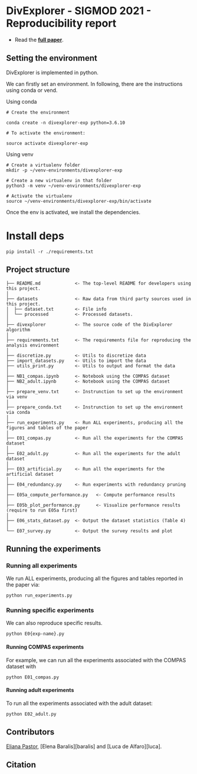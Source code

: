 # DivExplorer - SIGMOD 2021 - Reproducibility report



* Read the **[full paper](https://dl.acm.org/doi/abs/10.1145/3448016.3457284)**.

## Setting the environment

DivExplorer is implemented in python.

We can firstly set an environment. In following, there are the instructions using conda or vend.

Using conda

```shell
# Create the environment

conda create -n divexplorer-exp python=3.6.10

# To activate the environment:

source activate divexplorer-exp
```


Using venv

```shell
# Create a virtualenv folder
mkdir -p ~/venv-environments/divexplorer-exp

# Create a new virtualenv in that folder
python3 -m venv ~/venv-environments/divexplorer-exp

# Activate the virtualenv
source ~/venv-environments/divexplorer-exp/bin/activate
```

Once the env is activated, we install the dependencies.


# Install deps
```shell
pip install -r ./requirements.txt
```

## Project structure

    ├── README.md             <- The top-level README for developers using this project.
    │
    ├── datasets              <- Raw data from third party sources used in this project.
    │  ├── dataset.txt        <- File info
    │  └── processed          <- Processed datasets.
    │
    ├── divexplorer           <- The source code of the DivExplorer algorithm
    │
    ├── requirements.txt      <- The requirements file for reproducing the analysis environment
    │                         
    ├── discretize.py         <- Utils to discretize data
    ├── import_datasets.py    <- Utils to import the data
    ├── utils_print.py        <- Utils to output and format the data
    │
    ├── NB1_compas.ipynb      <- Notebook using the COMPAS dataset
    ├── NB2_adult.ipynb       <- Notebook using the COMPAS dataset
    │
    ├── prepare_venv.txt      <- Instrunction to set up the environment via venv
    │                         
    ├── prepare_conda.txt     <- Instrunction to set up the environment via conda
    │                         
    ├── run_experiments.py    <- Run ALL experiments, producing all the figures and tables of the paper
    │                         
    ├── E01_compas.py         <- Run all the experiments for the COMPAS dataset
    │                         
    ├── E02_adult.py          <- Run all the experiments for the adult dataset
    │                         
    ├── E03_artificial.py     <- Run all the experiments for the artificial dataset
    │                         
    ├── E04_redundancy.py     <- Run experiments with redundancy pruning
    │                         
    ├── E05a_compute_performance.py   <- Compute performance results
    │                         
    ├── E05b_plot_performance.py      <- Visualize performance results (require to run E05a first)
    │                         
    ├── E06_stats_dataset.py  <- Output the dataset statistics (Table 4)
    │                         
    └── E07_survey.py         <- Output the survey results and plot

## Running the experiments

### Running all experiments

We run ALL experiments, producing all the figures and tables reported in the paper via:

```shell
python run_experiments.py
```

### Running specific experiments

We can also reproduce specific results. 

```shell
python E0{exp-name}.py

```

#### Running COMPAS experiments

For example, we can run all the experiments associated with the COMPAS dataset with

```shell
python E01_compas.py

```


#### Running adult experiments

To run all the experiments associated with the adult dataset:

```shell
python E02_adult.py

```

## Contributors

[Eliana Pastor][eliana], [Elena Baralis][baralis] and [Luca de Alfaro][luca].

## Citation
```

```

[eliana]: https://smartdata.polito.it/members/eliana-pastor/ "Eliana Pastor"